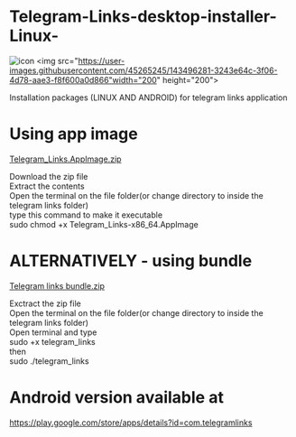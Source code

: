 # Telegram-Links-desktop-installer-Linux-
![icon](https://user-images.githubusercontent.com/45265245/143496281-3243e64c-3f06-4d78-aae3-f8f600a0d866.png=230x230)
<img src="https://user-images.githubusercontent.com/45265245/143496281-3243e64c-3f06-4d78-aae3-f8f600a0d866"width="200" height="200">

Installation packages  (LINUX AND ANDROID) for telegram links application 
# Using app image
[Telegram_Links.AppImage.zip](https://github.com/Genialngash/Telegram-Links-desktop-installer-Linux-/files/7605064/Telegram_Links.AppImage.zip)

Download the zip file \
Extract the contents \
Open the terminal on the file folder(or change directory to inside the telegram links folder)\
type this command to make it executable  \
sudo chmod +x Telegram_Links-x86_64.AppImage 

# ALTERNATIVELY - using bundle

[Telegram links bundle.zip](https://github.com/Genialngash/Telegram-Links-desktop-installer-Linux-/files/7605090/Telegram.links.bundle.zip)

Exctract the zip file \
Open the terminal on the file folder(or change directory to inside the telegram links folder)\
Open terminal and type \
sudo +x telegram_links \
then \
sudo ./telegram_links 

# Android version available at 
https://play.google.com/store/apps/details?id=com.telegramlinks


